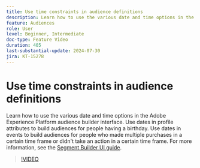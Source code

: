 ```yaml
---
title: Use time constraints in audience definitions
description: Learn how to use the various date and time options in the Adobe Experience Platform audience builder interface. Use dates in profile attributes to build audiences for people having a birthday. Use dates in events to build audiences for people who made multiple purchases in a certain time frame or didn't take an action in a certain time frame.
feature: Audiences
role: User
level: Beginner, Intermediate
doc-type: Feature Video
duration: 405
last-substantial-update: 2024-07-30
jira: KT-15278
---
```


# Use time constraints in audience definitions

Learn how to use the various date and time options in the Adobe Experience Platform audience builder interface. Use dates in profile attributes to build audiences for people having a birthday. Use dates in events to build audiences for people who made multiple purchases in a certain time frame or didn't take an action in a certain time frame. For more information, see the [Segment Builder UI guide](https://experienceleague.adobe.com/en/docs/experience-platform/segmentation/ui/segment-builder).

>[!VIDEO](https://video.tv.adobe.com/v/3432259/?learn=on)
